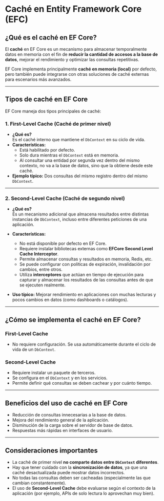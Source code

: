 # Caché en Entity Framework Core (EFC)

## ¿Qué es el caché en EF Core?

El **caché** en EF Core es un mecanismo para almacenar temporalmente datos en memoria con el fin de **reducir la cantidad de accesos a la base de datos**, mejorar el rendimiento y optimizar las consultas repetitivas.

EF Core implementa principalmente **caché en memoria (local)** por defecto, pero también puede integrarse con otras soluciones de caché externas para escenarios más avanzados.

---

## Tipos de caché en EF Core

EF Core maneja dos tipos principales de caché:

### 1. **First-Level Cache** (Caché de primer nivel)
- **¿Qué es?**  
  Es el caché interno que mantiene el `DbContext` en su ciclo de vida.
- **Características:**
  - Está habilitado por defecto.
  - Solo dura mientras el `DbContext` está en memoria.
  - Al consultar una entidad por segunda vez dentro del mismo contexto, no va a la base de datos, sino que la obtiene desde este caché.
- **Ejemplo típico:** Dos consultas del mismo registro dentro del mismo `DbContext`.

---

### 2. **Second-Level Cache** (Caché de segundo nivel)

- **¿Qué es?**  
  Es un mecanismo adicional que almacena resultados entre distintas instancias de `DbContext`, incluso entre diferentes peticiones de una aplicación.

- **Características:**
  - No está disponible por defecto en EF Core.
  - Requiere instalar bibliotecas externas como **EFCore Second Level Cache Interceptor**.
  - Permite almacenar consultas y resultados en memoria, Redis, etc.
  - Se puede configurar con políticas de expiración, invalidación por cambios, entre otros.
  - Utiliza **interceptores** que actúan en tiempo de ejecución para capturar y almacenar los resultados de las consultas antes de que se ejecuten realmente.
- **Uso típico:** Mejorar rendimiento en aplicaciones con muchas lecturas y pocos cambios en datos (como dashboards o catálogos).


---

## ¿Cómo se implementa el caché en EF Core?

### First-Level Cache
- No requiere configuración. Se usa automáticamente durante el ciclo de vida de un `DbContext`.

### Second-Level Cache
- Requiere instalar un paquete de terceros.
- Se configura en el `DbContext` y en los servicios.
- Permite definir qué consultas se deben cachear y por cuánto tiempo.

---

## Beneficios del uso de caché en EF Core

- Reducción de consultas innecesarias a la base de datos.
- Mejora del rendimiento general de la aplicación.
- Disminución de la carga sobre el servidor de base de datos.
- Respuestas más rápidas en interfaces de usuario.

---

## Consideraciones importantes

- La caché de primer nivel **no comparte datos entre `DbContext` diferentes**.
- Hay que tener cuidado con la **sincronización de datos**, ya que una caché desactualizada puede mostrar datos incorrectos.
- No todas las consultas deben ser cacheadas (especialmente las que cambian constantemente).
- El uso de **Second-Level Cache** debe evaluarse según el contexto de la aplicación (por ejemplo, APIs de solo lectura lo aprovechan muy bien).

